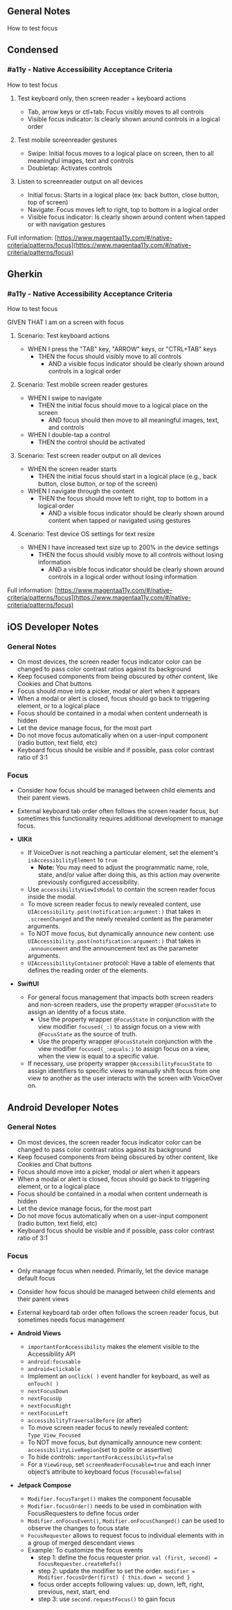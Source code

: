 ## General Notes

How to test focus

## Condensed

### #a11y - Native Accessibility Acceptance Criteria

How to test focus

1. Test keyboard only, then screen reader + keyboard actions

   - Tab, arrow keys or ctl+tab: Focus visibly moves to all controls
   - Visible focus indicator: Is clearly shown around controls in a logical order

2. Test mobile screenreader gestures

   - Swipe: Initial focus moves to a logical place on screen, then to all meaningful images, text and controls
   - Doubletap: Activates controls

3. Listen to screenreader output on all devices

   - Initial focus: Starts in a logical place (ex: back button, close button, top of screen)
   - Navigate: Focus moves left to right, top to bottom in a logical order
   - Visible focus indicator: Is clearly shown around content when tapped or with navigation gestures

Full information: [https://www.magentaa11y.com/#/native-criteria/patterns/focus](https://www.magentaa11y.com/#/native-criteria/patterns/focus)

## Gherkin

### #a11y - Native Accessibility Acceptance Criteria

How to test focus

GIVEN THAT I am on a screen with focus

1. Scenario: Test keyboard actions

   - WHEN I press the "TAB" key, "ARROW" keys, or "CTRL+TAB" keys   
      - THEN the focus should visibly move to all controls   
         - AND a visible focus indicator should be clearly shown around controls in a logical order   

2. Scenario: Test mobile screen reader gestures

   - WHEN I swipe to navigate   
      - THEN the initial focus should move to a logical place on the screen   
         - AND focus should then move to all meaningful images, text, and controls   
   - WHEN I double-tap a control   
      - THEN the control should be activated   

3. Scenario: Test screen reader output on all devices

   - WHEN the screen reader starts   
      - THEN the initial focus should start in a logical place (e.g., back button, close button, or top of the screen)   
   - WHEN I navigate through the content   
      - THEN the focus should move left to right, top to bottom in a logical order   
         - AND a visible focus indicator should be clearly shown around content when tapped or navigated using gestures

4. Scenario: Test device OS settings for text resize

   - WHEN I have increased text size up to 200% in the device settings   
      - THEN the focus should visibly move to all controls without losing information 
         - AND a visible focus indicator should be clearly shown around controls in a logical order without losing information 

Full information: [https://www.magentaa11y.com/#/native-criteria/patterns/focus](https://www.magentaa11y.com/#/native-criteria/patterns/focus)

## iOS Developer Notes
### General Notes
- On most devices, the screen reader focus indicator color can be changed to pass color contrast ratios against its background
- Keep focused components from being obscured by other content, like Cookies and Chat buttons
- Focus should move into a picker, modal or alert when it appears
- When a modal or alert is closed, focus should go back to triggering element, or to a logical place
- Focus should be contained in a modal when content underneath is hidden
- Let the device manage focus, for the most part
- Do not move focus automatically when on a user-input component (radio button, text field, etc)
- Keyboard focus should be visible and if possible, pass color contrast ratio of 3:1

### Focus

   - Consider how focus should be managed between child elements and their parent views.
   - External keyboard tab order often follows the screen reader focus, but sometimes this functionality requires additional development to manage focus.

- **UIKit**
  - If VoiceOver is not reaching a particular element, set the element's `isAccessibilityElement` to `true`
    - **Note:** You may need to adjust the programmatic name, role, state, and/or value after doing this, as this action may overwrite previously configured accessibility.
  - Use `accessibilityViewIsModal` to contain the screen reader focus inside the modal.
  - To move screen reader focus to newly revealed content, use `UIAccessibility.post(notification:argument:)` that takes in `.screenChanged` and the newly revealed content as the parameter arguments.
  - To NOT move focus, but dynamically announce new content: use `UIAccessibility.post(notification:argument:)` that takes in `.announcement` and the announcement text as the parameter arguments.
  - `UIAccessibilityContainer` protocol: Have a table of elements that defines the reading order of the elements. 

- **SwiftUI**
  - For general focus management that impacts both screen readers and non-screen readers, use the property wrapper `@FocusState` to assign an identity of a focus state.
    - Use the property wrapper `@FocusState` in conjunction with the view modifier `focused(_:)` to assign focus on a view with `@FocusState` as the source of truth.
    - Use the property wrapper `@FocusState`in conjunction with the view modifier `focused(_:equals:)` to assign focus on a view, when the view is equal to a specific value.
  - If necessary, use property wrapper `@AccessibilityFocusState` to assign identifiers to specific views to manually shift focus from one view to another as the user interacts with the screen with VoiceOver on.

## Android Developer Notes
### General Notes
- On most devices, the screen reader focus indicator color can be changed to pass color contrast ratios against its background
- Keep focused components from being obscured by other content, like Cookies and Chat buttons
- Focus should move into a picker, modal or alert when it appears
- When a modal or alert is closed, focus should go back to triggering element, or to a logical place
- Focus should be contained in a modal when content underneath is hidden
- Let the device manage focus, for the most part
- Do not move focus automatically when on a user-input component (radio button, text field, etc)
- Keyboard focus should be visible and if possible, pass color contrast ratio of 3:1

### Focus
- Only manage focus when needed. Primarily, let the device manage default focus
- Consider how focus should be managed between child elements and their parent views
- External keyboard tab order often follows the screen reader focus, but sometimes needs focus management

- **Android Views**
  - `importantForAccessibility` makes the element visible to the Accessibility API
  - `android:focusable`
  - `android=clickable`
  - Implement an `onClick( )` event handler for keyboard, as well as `onTouch( )`
  - `nextFocusDown`
  - `nextFocusUp`
  - `nextFocusRight`
  - `nextFocusLeft`
  - `accessibilityTraversalBefore` (or after)
  - To move screen reader focus to newly revealed content: `Type_View_Focused`
  - To NOT move focus, but dynamically announce new content: `accessibilityLiveRegion`(set to polite or assertive)
  - To hide controls: `importantForAccessibility=false`
  - For a `ViewGroup`, set `screenReaderFocusable=true` and each inner object’s attribute to keyboard focus (`focusable=false`)

- **Jetpack Compose**
  - `Modifier.focusTarget()` makes the component focusable
  - `Modifier.focusOrder()` needs to be used in combination with FocusRequesters to define focus order
  - `Modifier.onFocusEvent()`, `Modifier.onFocusChanged()` can be used to observe the changes to focus state
  - `FocusRequester` allows to request focus to individual elements with in a group of merged descendant views
  - Example: To customize the focus events
    - step 1: define the focus requester prior. `val (first, second) = FocusRequester.createRefs()`
    - step 2: update the modifier to set the order. `modifier = Modifier.focusOrder(first) { this.down = second }`
    - focus order accepts following values: up, down, left, right, previous, next, start, end
    - step 3: use `second.requestFocus()` to gain focus
